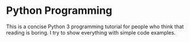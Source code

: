 # Python Programming
This is a concise Python 3 programming tutorial for people who think that reading is boring. I try to show everything with simple code examples.
